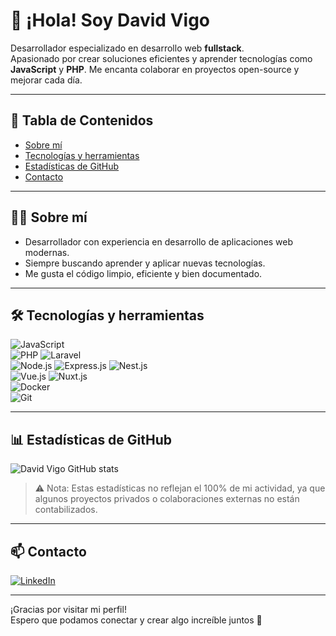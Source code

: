 # 👋 ¡Hola! Soy David Vigo

Desarrollador especializado en desarrollo web **fullstack**.  
Apasionado por crear soluciones eficientes y aprender tecnologías como **JavaScript** y **PHP**. 
Me encanta colaborar en proyectos open-source y mejorar cada día.

---

## 🚀 Tabla de Contenidos

- [Sobre mí](#-sobre-mí)
- [Tecnologías y herramientas](#-tecnologías-y-herramientas)
- [Estadísticas de GitHub](#-estadísticas-de-github)
- [Contacto](#-contacto)

---

## 👨‍💻 Sobre mí

- Desarrollador con experiencia en desarrollo de aplicaciones web modernas.  
- Siempre buscando aprender y aplicar nuevas tecnologías.  
- Me gusta el código limpio, eficiente y bien documentado.

---

## 🛠️ Tecnologías y herramientas

![JavaScript](https://img.shields.io/badge/-JavaScript-F7DF1E?style=flat&logo=javascript&logoColor=black)  
![PHP](https://img.shields.io/badge/-PHP-777BB4?style=flat&logo=php&logoColor=white)
![Laravel](https://img.shields.io/badge/Laravel-2e2e2e?logo=laravel)  
![Node.js](https://img.shields.io/badge/-Node.js-339933?style=flat&logo=node.js&logoColor=white)
![Express.js](https://img.shields.io/badge/Express.js-000000?logo=express&logoColor=fff&style=flat)
![Nest.js](https://img.shields.io/badge/-NestJs-ea2845?style=flat-square&logo=nestjs&logoColor=white)  
![Vue.js](https://img.shields.io/badge/-Vue.js-4FC08D?style=flat&logo=vue.js&logoColor=white)
![Nuxt.js](https://img.shields.io/badge/Nuxt.js-00DC82?logo=nuxtdotjs&logoColor=fff)  
![Docker](https://img.shields.io/badge/-Docker-2496ED?style=flat&logo=docker&logoColor=white)  
![Git](https://img.shields.io/badge/-Git-F05032?style=flat&logo=git&logoColor=white)

---

## 📊 Estadísticas de GitHub

![David Vigo GitHub stats](https://github-readme-stats.vercel.app/api?username=dvigo&show_icons=true&theme=radical&count_private=true)

> ⚠️ Nota: Estas estadísticas no reflejan el 100% de mi actividad, ya que algunos proyectos privados o colaboraciones externas no están contabilizados.

---

## 📫 Contacto

[![LinkedIn](https://img.shields.io/badge/LinkedIn-0A66C2?style=flat&logo=linkedin&logoColor=white)](https://linkedin.com/in/david-vigo-esteban)   

---

¡Gracias por visitar mi perfil!  
Espero que podamos conectar y crear algo increíble juntos 🚀
